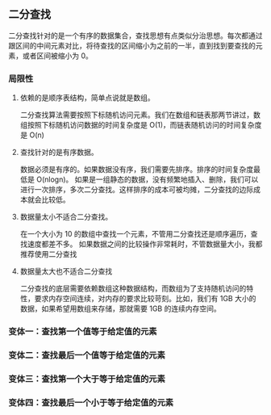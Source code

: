 ## 二分查找

二分查找针对的是一个有序的数据集合，查找思想有点类似分治思想。每次都通过跟区间的中间元素对比，将待查找的区间缩小为之前的一半，直到找到要查找的元素，或者区间被缩小为 0。

### 局限性

1. 依赖的是顺序表结构，简单点说就是数组。

    二分查找算法需要按照下标随机访问元素。我们在数组和链表那两节讲过，数组按照下标随机访问数据的时间复杂度是 O(1)，而链表随机访问的时间复杂度是 O(n)

2. 查找针对的是有序数据。

    数据必须是有序的。如果数据没有序，我们需要先排序。排序的时间复杂度最低是 O(nlogn)。
    如果是一组静态的数据，没有频繁地插入、删除，我们可以进行一次排序，多次二分查找。这样排序的成本可被均摊，二分查找的边际成本就会比较低。

3. 数据量太小不适合二分查找。

    在一个大小为 10 的数组中查找一个元素，不管用二分查找还是顺序遍历，查找速度都差不多。
    如果数据之间的比较操作非常耗时，不管数据量大小，我都推荐使用二分查找

4. 数据量太大也不适合二分查找

    二分查找的底层需要依赖数组这种数据结构，而数组为了支持随机访问的特性，要求内存空间连续，对内存的要求比较苛刻。比如，我们有 1GB 大小的数据，如果希望用数组来存储，那就需要 1GB 的连续内存空间。

### 变体一：查找第一个值等于给定值的元素

### 变体二：查找最后一个值等于给定值的元素

### 变体三：查找第一个大于等于给定值的元素

### 变体四：查找最后一个小于等于给定值的元素
